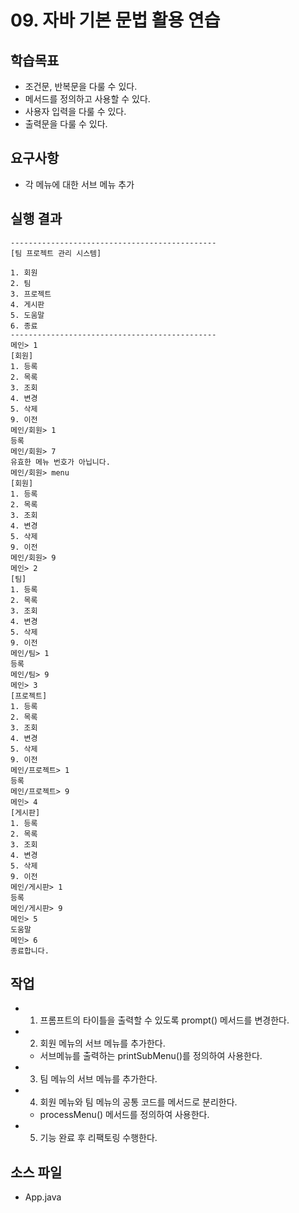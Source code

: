 # 09. 자바 기본 문법 활용 연습

## 학습목표

- 조건문, 반복문을 다룰 수 있다.
- 메서드를 정의하고 사용할 수 있다.
- 사용자 입력을 다룰 수 있다.
- 출력문을 다룰 수 있다.

## 요구사항

- 각 메뉴에 대한 서브 메뉴 추가

## 실행 결과

```
----------------------------------------------  
[팀 프로젝트 관리 시스템]

1. 회원
2. 팀
3. 프로젝트
4. 게시판
5. 도움말
6. 종료
----------------------------------------------
메인> 1
[회원]
1. 등록
2. 목록
3. 조회
4. 변경
5. 삭제
9. 이전 
메인/회원> 1
등록
메인/회원> 7
유효한 메뉴 번호가 아닙니다.
메인/회원> menu
[회원]
1. 등록
2. 목록
3. 조회
4. 변경
5. 삭제
9. 이전 
메인/회원> 9
메인> 2
[팀]
1. 등록
2. 목록
3. 조회
4. 변경
5. 삭제
9. 이전 
메인/팀> 1
등록
메인/팀> 9
메인> 3
[프로젝트]
1. 등록
2. 목록
3. 조회
4. 변경
5. 삭제
9. 이전 
메인/프로젝트> 1
등록
메인/프로젝트> 9
메인> 4
[게시판]
1. 등록
2. 목록
3. 조회
4. 변경
5. 삭제
9. 이전 
메인/게시판> 1
등록
메인/게시판> 9
메인> 5
도움말
메인> 6
종료합니다.
```

## 작업

- 1) 프롬프트의 타이틀을 출력할 수 있도록 prompt() 메서드를 변경한다.
- 2) 회원 메뉴의 서브 메뉴를 추가한다. 
  - 서브메뉴를 출력하는 printSubMenu()를 정의하여 사용한다.
- 3) 팀 메뉴의 서브 메뉴를 추가한다.
- 4) 회원 메뉴와 팀 메뉴의 공통 코드를 메서드로 분리한다.
  - processMenu() 메서드를 정의하여 사용한다.
- 5) 기능 완료 후 리팩토링 수행한다.

## 소스 파일

- App.java

